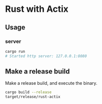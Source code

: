 # Rust with Actix

## Usage

### server

```bash
cargo run
# Started http server: 127.0.0.1:8080
```

## Make a release build

Make a release build, and execute the binary.

```sh
cargo build --release
target/release/rust-actix
```
